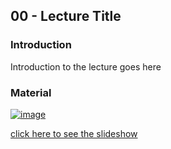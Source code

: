 ## 00 - Lecture Title

### Introduction

Introduction to the lecture goes here

### Material

[![image](https://github.com/user-attachments/assets/4252ff22-bde1-400c-ab63-722c3ce09d57)](https://docs.google.com/presentation/d/e/2PACX-1vR3irgI0l4lBOIe3f4UZxTIP_MWItdWJXLD46Pi21yHm5TgCAQDxOCDPpnimJJIP-aHWt7fFi8sBiE7/embed?start=false&loop=false&delayms=3000)

[click here to see the slideshow](https://docs.google.com/presentation/d/e/2PACX-1vR3irgI0l4lBOIe3f4UZxTIP_MWItdWJXLD46Pi21yHm5TgCAQDxOCDPpnimJJIP-aHWt7fFi8sBiE7/embed?start=false&loop=false&delayms=3000)
